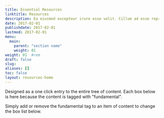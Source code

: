 ```yaml
---
title: Essential Resources
linktitle: Resources
description: Ea eiusmod excepteur irure esse velit. Cillum ad esse reprehenderit elit ipsum labore sunt cupidatat exercitation sit. Anim eiusmod esse in laborum culpa eu nulla sit cillum ullamco. In tempor labore tempor ex aliquip culpa labore occaecat exercitation adipisicing cillum ea.
date: 2017-02-01
publishdate: 2017-02-01
lastmod: 2017-02-01
menu:
  main:
    parent: "section name"
    weight: 01
weight: 01	#rem
draft: false
slug:
aliases: []
toc: false
layout: resources-home
---
```


Designed as a one click entry to the entire tree of content. Each box below is here because the content is tagged with "fundamental".

Simply add or remove the fundamental tag to an item of content to change the box list below.
